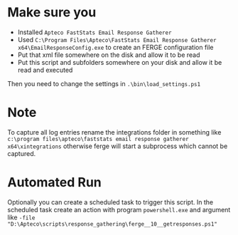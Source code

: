 

# Make sure you 

* Installed `Apteco FastStats Email Response Gatherer`
* Used `C:\Program Files\Apteco\FastStats Email Response Gatherer x64\EmailResponseConfig.exe` to create an FERGE configuration file
* Put that xml file somewhere on the disk and allow it to be read
* Put this script and subfolders somewhere on your disk and allow it be read and executed

Then you need to change the settings in `.\bin\load_settings.ps1`

# Note

To capture all log entries rename the integrations folder in something like `c:\program files\apteco\faststats email response gatherer x64\xintegrations`
otherwise ferge will start a subprocess which cannot be captured.


# Automated Run

Optionally you can create a scheduled task to trigger this script. In the scheduled task create an action with program `powershell.exe` and argument like `-file "D:\Apteco\scripts\response_gathering\ferge__10__getresponses.ps1"`